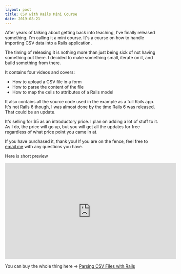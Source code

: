 ```yaml
---
layout: post
title: CSV with Rails Mini Course
date: 2019-08-21
---
```


After years of talking about getting back into teaching, I've finally released something. I'm calling it a mini course. It's a course on how to handle importing CSV data into a Rails application. 

The timing of releasing it is nothing more than just being sick of not having something out there. I decided to make something small, iterate on it, and build something from there.

It contains four videos and covers:

* How to upload a CSV file in a form
* How to parse the content of the file
* How to map the cells to attributes of a Rails model

It also contains all the source code used in the example as a full Rails app. It's not Rails 6 though, I was almost done by the time Rails 6 was released. That could be an update.

It's selling for $5 as an introductory price. I plan on adding a lot of stuff to it. As I do, the price will go up, but you will get all the updates for free regardless of what price point you came in at.

If you have purchased it, thank you! If you are on the fence, feel free to [email me](mailto://scott@scottradcliff.com) with any questions you have.

Here is short preview

<iframe width="560" height="315" src="https://www.youtube.com/embed/tk7UNTf5ahI" frameborder="0" allow="accelerometer; autoplay; encrypted-media; gyroscope; picture-in-picture" allowfullscreen></iframe>

You can buy the whole thing here -> [Parsing CSV Files with Rails](https://gumroad.com/l/csv_with_rails)



